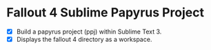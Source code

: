 # Fallout 4 Sublime Papyrus Project
- [x] Build a papyrus project (ppj) within Sublime Text 3.
- [x] Displays the fallout 4 directory as a workspace.
